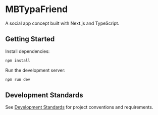 # MBTypaFriend

A social app concept built with Next.js and TypeScript.

## Getting Started

Install dependencies:

```bash
npm install
```

Run the development server:

```bash
npm run dev
```

## Development Standards

See [Development Standards](./docs/standards.md) for project conventions and requirements.
